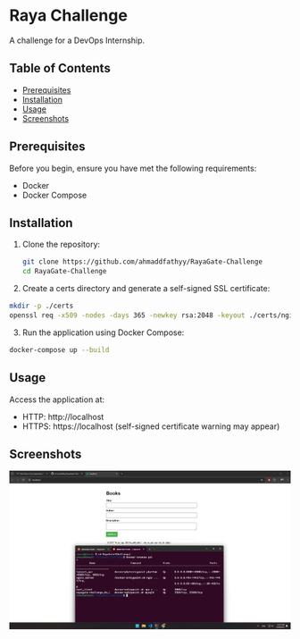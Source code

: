 # Raya Challenge

A challenge for a DevOps Internship.

## Table of Contents

- [Prerequisites](#prerequisites)
- [Installation](#installation)
- [Usage](#usage)
- [Screenshots](#screenshots)

## Prerequisites

Before you begin, ensure you have met the following requirements:

- Docker
- Docker Compose

## Installation

1. Clone the repository:

   ```bash
   git clone https://github.com/ahmaddfathyy/RayaGate-Challenge
   cd RayaGate-Challenge
   ```

2. Create a certs directory and generate a self-signed SSL certificate:

  ```bash
  mkdir -p ./certs
  openssl req -x509 -nodes -days 365 -newkey rsa:2048 -keyout ./certs/nginx-selfsigned.key -out ./certs/nginx-selfsigned.crt
  ```

3. Run the application using Docker Compose:

  ```bash
  docker-compose up --build
  ```

## Usage

Access the application at:

- HTTP: http://localhost
- HTTPS: https://localhost (self-signed certificate warning may appear)

## Screenshots
![screenshot of the working app](./sc/sc.png)